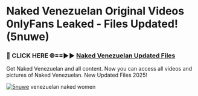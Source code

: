 # Naked Venezuelan Original Videos 0nlyFans Leaked - Files Updated! (5nuwe)

<h3>🔴 CLICK HERE 🌐==►► <a href="https://tinyurl.com/yckcrads" rel="nofollow">Naked Venezuelan Updated Files</a></h3>

Get Naked Venezuelan and all content. Now you can access all videos and pictures of Naked Venezuelan. New Updated Files 2025!

[![5nuwe](https://i.imgur.com/hpKpOFt.gif)](https://tinyurl.com/yckcrads)
venezuelan naked women